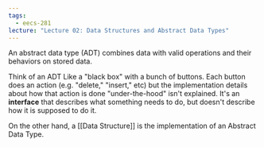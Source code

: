 ```yaml
---
tags:
  - eecs-281
lecture: "Lecture 02: Data Structures and Abstract Data Types"
---
```

An abstract data type (ADT) combines data with valid operations and their behaviors on stored data.

Think of an ADT Like a "black box" with a bunch of buttons. Each button does an action (e.g. "delete," "insert," etc) but the implementation details about how that action is done "under-the-hood" isn't explained. It's an **interface** that describes what something needs to do, but doesn't describe how it is supposed to do it.

On the other hand, a [[Data Structure]] is the implementation of an Abstract Data Type.